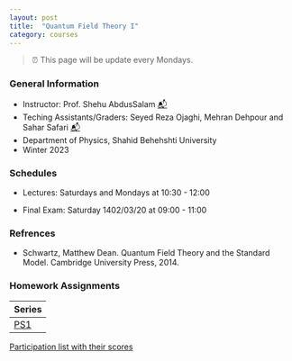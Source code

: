 ```yaml
---
layout: post
title:  "Quantum Field Theory I"
category: courses
---
```

> ⏰ This page will be update every Mondays.

### General Information
+ Instructor: Prof. Shehu AbdusSalam [📬][abdussalam_mail]
+ Teching Assistants/Graders: Seyed Reza Ojaghi, Mehran Dehpour and Sahar Safari [📬][sahar_mail]
+ Department of Physics, Shahid Behehshti University
+ Winter 2023

### Schedules
+ Lectures: Saturdays and Mondays at 10:30 - 12:00

+ Final Exam: Saturday 1402/03/20 at 09:00 - 11:00


### Refrences
+ Schwartz, Matthew Dean. Quantum Field Theory and the Standard Model. Cambridge University Press, 2014.

### Homework Assignments

|Series                        |
|------------------------------|
|[PS1][1]|[Solutions]      |

[Participation list with their scores][parti]

[sahar_mail]:    mailto:shr.safari@mail.sbu.ac.ir
[abdussalam_mail]:  mailto:abdussalam@sbu.ac.ir

[parti]: https://dehpour.github.io/2023-02-05-quantum-field-i.md/Participation.pdf
[1]: http://dehpour.github.io/2023-02-05-quantum-field-i.md/PS1.pdf
[S1]: http://dehpour.github.io/2023-02-05-quantum-field-i.md/S1.pdf
